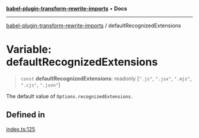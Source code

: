 [**babel-plugin-transform-rewrite-imports**](../README.md) • **Docs**

***

[babel-plugin-transform-rewrite-imports](../README.md) / defaultRecognizedExtensions

# Variable: defaultRecognizedExtensions

> `const` **defaultRecognizedExtensions**: readonly [`".js"`, `".jsx"`, `".mjs"`, `".cjs"`, `".json"`]

The default value of `Options.recognizedExtensions`.

## Defined in

[index.ts:125](https://github.com/Xunnamius/babel-plugin-transform-rewrite-imports/blob/0db9c4c9e970eff7f8163f80446cbbfd7a6d287f/src/index.ts#L125)
